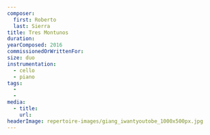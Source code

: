 ```yaml
---
composer:
  first: Roberto
  last: Sierra
title: Tres Montunos
duration:
yearComposed: 2016
commissionedOrWrittenFor:
size: duo
instrumentation:
  - cello
  - piano
tags:
  -
  -
media:
  - title:
    url:
headerImage: repertoire-images/giang_iwantyoutobe_1000x500px.jpg
---
```

